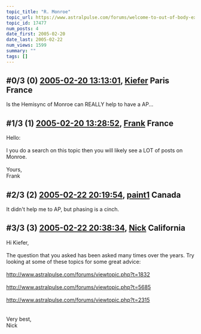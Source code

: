 ```yaml
---
topic_title: "R. Monroe"
topic_url: https://www.astralpulse.com/forums/welcome-to-out-of-body-experiences!/r-monroe
topic_id: 17477
num_posts: 4
date_first: 2005-02-20
date_last: 2005-02-22
num_views: 1599
summary: ""
tags: []
---
```


## \#0/3 (0) [2005-02-20 13:13:01](https://www.astralpulse.com/forums/index.php?msg=150899), [Kiefer](https://www.astralpulse.com/forums/profile/?u=8451) Paris France ##
<section>
Is the Hemisync of Monroe can REALLY help to have a AP...
</section>

## \#1/3 (1) [2005-02-20 13:28:52](https://www.astralpulse.com/forums/index.php?msg=150905), [Frank](https://www.astralpulse.com/forums/profile/?u=359) France ##
<section>
Hello:
<br>
<br>
I you do a search on this topic then you will likely see a LOT of posts on Monroe.
<br>
<br>
Yours,
<br>
Frank
</section>

## \#2/3 (2) [2005-02-22 20:19:54](https://www.astralpulse.com/forums/index.php?msg=151654), [paint1](https://www.astralpulse.com/forums/profile/?u=7580) Canada ##
<section>
It didn't help me to AP, but phasing is a cinch.
</section>

## \#3/3 (3) [2005-02-22 20:38:34](https://www.astralpulse.com/forums/index.php?msg=151657), [Nick](https://www.astralpulse.com/forums/profile/?u=2080) California ##
<section>
Hi Kiefer,
<br>
<br>
The question that you asked has been asked many times over the years. Try looking at some of these topics for some great advice:
<br>
<br>
<a class="bbc_link" href="http://www.astralpulse.com/forums/viewtopic.php?t=1832" rel="noopener" target="_blank">
 http://www.astralpulse.com/forums/viewtopic.php?t=1832
</a>
<br>
<br>
<a class="bbc_link" href="http://www.astralpulse.com/forums/viewtopic.php?t=5685" rel="noopener" target="_blank">
 http://www.astralpulse.com/forums/viewtopic.php?t=5685
</a>
<br>
<br>
<a class="bbc_link" href="http://www.astralpulse.com/forums/viewtopic.php?t=2315" rel="noopener" target="_blank">
 http://www.astralpulse.com/forums/viewtopic.php?t=2315
</a>
<br>
<br>
<br>
Very best,
<br>
Nick
</section>
